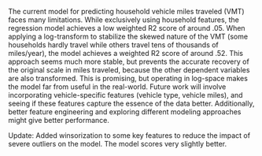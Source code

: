 The current model for predicting household vehicle miles traveled (VMT) faces many limitations. While exclusively using household features, the regression model achieves a low weighted R2 score of around .05. When applying a log-transform to stabilize the skewed nature of the VMT (some households hardly travel while others travel tens of thousands of miles/year), the model achieves a weighted R2 score of around .52. This approach seems much more stable, but prevents the accurate recovery of the original scale in miles traveled, because the other dependent variables are also transformed. This is promising, but operating in log-space makes the model far from useful in the real-world. Future work will involve incorporating vehicle-specific features (vehicle type, vehicle miles), and seeing if these features capture the essence of the data better. Additionally, better feature engineering and exploring different modeling approaches might give better performance.

Update: Added winsorization to some key features to reduce the impact of severe outliers on the model. The model scores very slightly better.